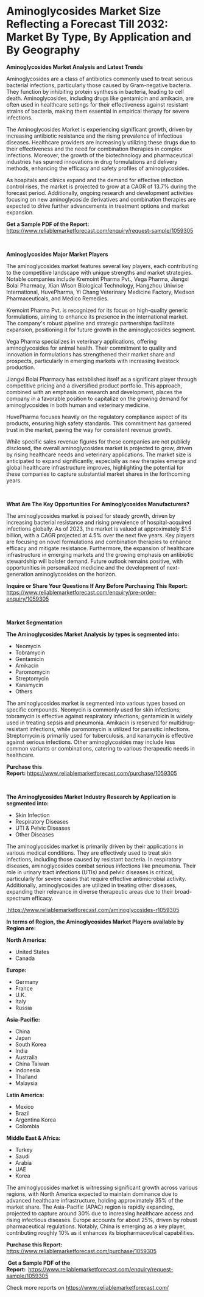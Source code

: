 <p><h1>Aminoglycosides Market Size Reflecting a Forecast Till 2032: Market By Type, By Application and By Geography</h1></p><p><strong>Aminoglycosides Market Analysis and Latest Trends</strong></p>
<p><p>Aminoglycosides are a class of antibiotics commonly used to treat serious bacterial infections, particularly those caused by Gram-negative bacteria. They function by inhibiting protein synthesis in bacteria, leading to cell death. Aminoglycosides, including drugs like gentamicin and amikacin, are often used in healthcare settings for their effectiveness against resistant strains of bacteria, making them essential in empirical therapy for severe infections.</p><p>The Aminoglycosides Market is experiencing significant growth, driven by increasing antibiotic resistance and the rising prevalence of infectious diseases. Healthcare providers are increasingly utilizing these drugs due to their effectiveness and the need for combination therapies in complex infections. Moreover, the growth of the biotechnology and pharmaceutical industries has spurred innovations in drug formulations and delivery methods, enhancing the efficacy and safety profiles of aminoglycosides.</p><p>As hospitals and clinics expand and the demand for effective infection control rises, the market is projected to grow at a CAGR of 13.7% during the forecast period. Additionally, ongoing research and development activities focusing on new aminoglycoside derivatives and combination therapies are expected to drive further advancements in treatment options and market expansion.</p></p>
<p><strong>Get a Sample PDF of the Report:&nbsp;</strong> <a href="https://www.reliablemarketforecast.com/enquiry/request-sample/1059305?utm_campaign=2478&utm_medium=2&utm_source=Github&utm_content=ia&utm_term=08032025&utm_id=aminoglycosides">https://www.reliablemarketforecast.com/enquiry/request-sample/1059305</a></p>
<p>&nbsp;</p>
<p><strong>Aminoglycosides Major Market Players</strong></p>
<p><p>The aminoglycosides market features several key players, each contributing to the competitive landscape with unique strengths and market strategies. Notable companies include Kremoint Pharma Pvt., Vega Pharma, Jiangxi Bolai Pharmacy, Xian Wison Biological Technology, Hangzhou Uniwise International, HuvePharma, Yi Chang Veterinary Medicine Factory, Medson Pharmaceuticals, and Medico Remedies.</p><p>Kremoint Pharma Pvt. is recognized for its focus on high-quality generic formulations, aiming to enhance its presence in the international market. The company's robust pipeline and strategic partnerships facilitate expansion, positioning it for future growth in the aminoglycosides segment.</p><p>Vega Pharma specializes in veterinary applications, offering aminoglycosides for animal health. Their commitment to quality and innovation in formulations has strengthened their market share and prospects, particularly in emerging markets with increasing livestock production.</p><p>Jiangxi Bolai Pharmacy has established itself as a significant player through competitive pricing and a diversified product portfolio. This approach, combined with an emphasis on research and development, places the company in a favorable position to capitalize on the growing demand for aminoglycosides in both human and veterinary medicine.</p><p>HuvePharma focuses heavily on the regulatory compliance aspect of its products, ensuring high safety standards. This commitment has garnered trust in the market, paving the way for consistent revenue growth.</p><p>While specific sales revenue figures for these companies are not publicly disclosed, the overall aminoglycosides market is projected to grow, driven by rising healthcare needs and veterinary applications. The market size is anticipated to expand significantly, especially as new therapies emerge and global healthcare infrastructure improves, highlighting the potential for these companies to capture substantial market shares in the forthcoming years.</p></p>
<p>&nbsp;</p>
<p><strong>What Are The Key Opportunities For Aminoglycosides Manufacturers?</strong></p>
<p><p>The aminoglycosides market is poised for steady growth, driven by increasing bacterial resistance and rising prevalence of hospital-acquired infections globally. As of 2023, the market is valued at approximately $1.5 billion, with a CAGR projected at 4.5% over the next five years. Key players are focusing on novel formulations and combination therapies to enhance efficacy and mitigate resistance. Furthermore, the expansion of healthcare infrastructure in emerging markets and the growing emphasis on antibiotic stewardship will bolster demand. Future outlook remains positive, with opportunities in personalized medicine and the development of next-generation aminoglycosides on the horizon.</p></p>
<p><strong>Inquire or Share Your Questions If Any Before Purchasing This Report:</strong> <a href="https://www.reliablemarketforecast.com/enquiry/pre-order-enquiry/1059305?utm_campaign=2478&utm_medium=2&utm_source=Github&utm_content=ia&utm_term=08032025&utm_id=aminoglycosides">https://www.reliablemarketforecast.com/enquiry/pre-order-enquiry/1059305</a></p>
<p>&nbsp;</p>
<p><strong>Market Segmentation</strong></p>
<p><strong>The Aminoglycosides Market Analysis by types is segmented into:</strong></p>
<p><ul><li>Neomycin</li><li>Tobramycin</li><li>Gentamicin</li><li>Amikacin</li><li>Paromomycin</li><li>Streptomycin</li><li>Kanamycin</li><li>Others</li></ul></p>
<p><p>The aminoglycosides market is segmented into various types based on specific compounds. Neomycin is commonly used for skin infections; tobramycin is effective against respiratory infections; gentamicin is widely used in treating sepsis and pneumonia. Amikacin is reserved for multidrug-resistant infections, while paromomycin is utilized for parasitic infections. Streptomycin is primarily used for tuberculosis, and kanamycin is effective against serious infections. Other aminoglycosides may include less common variants or combinations, catering to various therapeutic needs in healthcare.</p></p>
<p><strong>Purchase this Report:&nbsp;</strong><a href="https://www.reliablemarketforecast.com/purchase/1059305?utm_campaign=2478&utm_medium=2&utm_source=Github&utm_content=ia&utm_term=08032025&utm_id=aminoglycosides">https://www.reliablemarketforecast.com/purchase/1059305</a></p>
<p>&nbsp;</p>
<p><strong>The Aminoglycosides Market Industry Research by Application is segmented into:</strong></p>
<p><ul><li>Skin Infection</li><li>Respiratory Diseases</li><li>UTI & Pelvic Diseases</li><li>Other Diseases</li></ul></p>
<p><p>The aminoglycosides market is primarily driven by their applications in various medical conditions. They are effectively used to treat skin infections, including those caused by resistant bacteria. In respiratory diseases, aminoglycosides combat serious infections like pneumonia. Their role in urinary tract infections (UTIs) and pelvic diseases is critical, particularly for severe cases that require effective antimicrobial activity. Additionally, aminoglycosides are utilized in treating other diseases, expanding their relevance in diverse therapeutic areas due to their broad-spectrum efficacy.</p></p>
<p><a href="https://www.reliablemarketforecast.com/aminoglycosides-r1059305?utm_campaign=2478&utm_medium=2&utm_source=Github&utm_content=ia&utm_term=08032025&utm_id=aminoglycosides">&nbsp;https://www.reliablemarketforecast.com/aminoglycosides-r1059305</a></p>
<p><strong>In terms of Region, the Aminoglycosides Market Players available by Region are:</strong></p>
<p>
    <p> <strong> North America: </strong>
        <ul>
            <li>United States</li>
            <li>Canada</li>
        </ul>
        </p> 
    <p> <strong> Europe: </strong>
        <ul>
            <li>Germany</li>
            <li>France</li>
            <li>U.K.</li>
            <li>Italy</li>
            <li>Russia</li>
        </ul>
        </p> 
    <p> <strong> Asia-Pacific: </strong>
        <ul>
            <li>China</li>
            <li>Japan</li>
            <li>South Korea</li>
            <li>India</li>
            <li>Australia</li>
            <li>China Taiwan</li>
            <li>Indonesia</li>
            <li>Thailand</li>
            <li>Malaysia</li>
        </ul>
        </p> 
    <p> <strong> Latin America: </strong>
        <ul>
            <li>Mexico</li>
            <li>Brazil</li>
            <li>Argentina Korea</li>
            <li>Colombia</li>
        </ul>
        </p> 
    <p> <strong> Middle East & Africa: </strong>
        <ul>
            <li>Turkey</li>
            <li>Saudi</li>
            <li>Arabia</li>
            <li>UAE</li>
            <li>Korea</li>
        </ul>
    </p>
    </p>
<p><p>The aminoglycosides market is witnessing significant growth across various regions, with North America expected to maintain dominance due to advanced healthcare infrastructure, holding approximately 35% of the market share. The Asia-Pacific (APAC) region is rapidly expanding, projected to capture around 30% due to increasing healthcare access and rising infectious diseases. Europe accounts for about 25%, driven by robust pharmaceutical regulations. Notably, China is emerging as a key player, contributing roughly 10% as it enhances its biopharmaceutical capabilities.</p></p>
<p><strong>Purchase this Report: </strong><a href="https://www.reliablemarketforecast.com/purchase/1059305?utm_campaign=2478&utm_medium=2&utm_source=Github&utm_content=ia&utm_term=08032025&utm_id=aminoglycosides">https://www.reliablemarketforecast.com/purchase/1059305</a></p>
<p>&nbsp;<strong>Get a Sample PDF of the Report:&nbsp;&nbsp;</strong><a href="https://www.reliablemarketforecast.com/enquiry/request-sample/1059305?utm_campaign=2478&utm_medium=2&utm_source=Github&utm_content=ia&utm_term=08032025&utm_id=aminoglycosides">https://www.reliablemarketforecast.com/enquiry/request-sample/1059305</a></p>
<p><strong></strong></p>
<p>Check more reports on <a href="https://www.reliablemarketforecast.com/?utm_campaign=2478&utm_medium=2&utm_source=Github&utm_content=ia&utm_term=08032025&utm_id=aminoglycosides">https://www.reliablemarketforecast.com/</a></p>